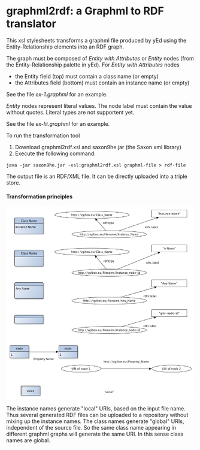 # graphml2rdf: a Graphml to RDF translator

This xsl stylesheets transforms a graphml file produced by yEd using the Entity-Relationship elements into an RDF graph.

The graph must be composed of _Entity with Attributes_ or _Entity_ nodes (from the Entity-Relationship palette in yEd). For _Entity with Attributes_ nodes

  - the Entity field (top) must contain a class name (or empty)
  - the Attributes field (bottom) must contain an instance name (or empty)

See the file _ex-1.graphml_ for an example.

_Entity_ nodes represent literal values. The node label must contain the value without quotes. Literal types are not supportent yet.

See the file _ex-lit.graphml_ for an example.
  
To run the transformation tool

  1. Download graphml2rdf.xsl and saxon9he.jar (the Saxon xml library)
  2. Execute the following command:

    java -jar saxon9he.jar -xsl:graphml2rdf.xsl graphml-file > rdf-file
   
The output file is an RDF/XML file. It can be directly uploaded into a triple store.

#### Transformation principles

 ![transformation principles](graphml2rdf_Principles.png)

The instance names generate "local" URIs, based on the input file name.  Thus several generated RDF files can be uploaded to a repository without mixing up the instance names. The class names generate "global" URIs, independent of the source file. So the same class name appearing in different graphml graphs will generate the same URI. In this sense class names are global.
